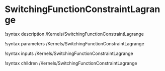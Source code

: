 <!-- MOOSE Documentation Stub: Remove this when content is added. -->

# SwitchingFunctionConstraintLagrange

!syntax description /Kernels/SwitchingFunctionConstraintLagrange

!syntax parameters /Kernels/SwitchingFunctionConstraintLagrange

!syntax inputs /Kernels/SwitchingFunctionConstraintLagrange

!syntax children /Kernels/SwitchingFunctionConstraintLagrange
